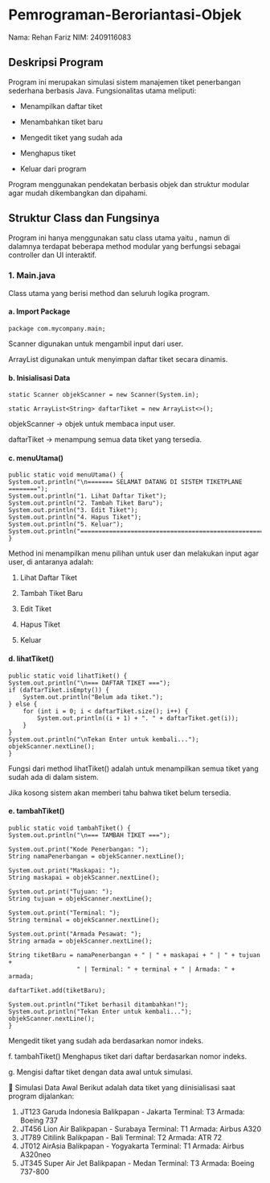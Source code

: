 # Pemrograman-Beroriantasi-Objek

Nama: Rehan Fariz
NIM: 2409116083

## Deskripsi Program
Program ini merupakan simulasi sistem manajemen tiket penerbangan sederhana berbasis Java. Fungsionalitas utama meliputi:
- Menampilkan daftar tiket

- Menambahkan tiket baru

- Mengedit tiket yang sudah ada

- Menghapus tiket

- Keluar dari program


Program menggunakan pendekatan berbasis objek dan struktur modular agar mudah dikembangkan dan dipahami.

## Struktur Class dan Fungsinya
Program ini hanya menggunakan satu class utama yaitu , namun di dalamnya terdapat beberapa method modular yang berfungsi sebagai controller dan UI interaktif.
### 1. Main.java
Class utama yang berisi method  dan seluruh logika program.


#### a. Import Package

`` package com.mycompany.main; ``

Scanner digunakan untuk mengambil input dari user.

ArrayList digunakan untuk menyimpan daftar tiket secara dinamis.



#### b. Inisialisasi Data

`` static Scanner objekScanner = new Scanner(System.in); ``


 ``static ArrayList<String> daftarTiket = new ArrayList<>(); ``

objekScanner → objek untuk membaca input user.

daftarTiket → menampung semua data tiket yang tersedia.



#### c. menuUtama()

    public static void menuUtama() {
    System.out.println("\n======= SELAMAT DATANG DI SISTEM TIKETPLANE ========");
    System.out.println("1. Lihat Daftar Tiket");
    System.out.println("2. Tambah Tiket Baru");
    System.out.println("3. Edit Tiket");
    System.out.println("4. Hapus Tiket");
    System.out.println("5. Keluar");
    System.out.println("=====================================================");
    }

Method ini menampilkan menu pilihan untuk user dan melakukan input agar user, di antaranya adalah:

1. Lihat Daftar Tiket

2. Tambah Tiket Baru

3. Edit Tiket

4. Hapus Tiket

5. Keluar



#### d. lihatTiket()

    public static void lihatTiket() {
    System.out.println("\n=== DAFTAR TIKET ===");
    if (daftarTiket.isEmpty()) {
        System.out.println("Belum ada tiket.");
    } else {
        for (int i = 0; i < daftarTiket.size(); i++) {
            System.out.println((i + 1) + ". " + daftarTiket.get(i));
        }
    }
    System.out.println("\nTekan Enter untuk kembali...");
    objekScanner.nextLine();
    }

Fungsi dari method lihatTiket() adalah untuk menampilkan semua tiket yang sudah ada di dalam sistem.

Jika kosong sistem akan memberi tahu bahwa tiket belum tersedia.



#### e. tambahTiket()

    public static void tambahTiket() {
    System.out.println("\n=== TAMBAH TIKET ===");

    System.out.print("Kode Penerbangan: ");
    String namaPenerbangan = objekScanner.nextLine();

    System.out.print("Maskapai: ");
    String maskapai = objekScanner.nextLine();

    System.out.print("Tujuan: ");
    String tujuan = objekScanner.nextLine();

    System.out.print("Terminal: ");
    String terminal = objekScanner.nextLine();

    System.out.print("Armada Pesawat: ");
    String armada = objekScanner.nextLine();

    String tiketBaru = namaPenerbangan + " | " + maskapai + " | " + tujuan +
                       " | Terminal: " + terminal + " | Armada: " + armada;

    daftarTiket.add(tiketBaru);

    System.out.println("Tiket berhasil ditambahkan!");
    System.out.println("Tekan Enter untuk kembali...");
    objekScanner.nextLine();
    } 


Mengedit tiket yang sudah ada berdasarkan nomor indeks.

f. tambahTiket()
Menghapus tiket dari daftar berdasarkan nomor indeks.

g. 
Mengisi daftar tiket dengan data awal untuk simulasi.


🧪 Simulasi Data Awal
Berikut adalah data tiket yang diinisialisasi saat program dijalankan:
1. 	JT123  Garuda Indonesia  Balikpapan - Jakarta  Terminal: T3  Armada: Boeing 737
2. 	JT456  Lion Air  Balikpapan - Surabaya  Terminal: T1  Armada: Airbus A320
3. 	JT789  Citilink  Balikpapan - Bali  Terminal: T2  Armada: ATR 72
4. 	JT012  AirAsia  Balikpapan - Yogyakarta  Terminal: T1  Armada: Airbus A320neo
5. 	JT345  Super Air Jet  Balikpapan - Medan  Terminal: T3  Armada: Boeing 737-800
